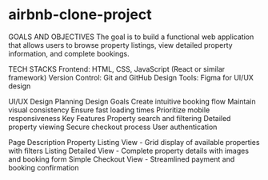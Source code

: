 # airbnb-clone-project
  GOALS AND OBJECTIVES
 The goal is to build a functional web application that allows users to browse property listings, view detailed property information, and complete bookings. 
 
 TECH STACKS
Frontend: HTML, CSS, JavaScript (React or similar framework)
Version Control: Git and GitHub
Design Tools: Figma for UI/UX design

UI/UX Design Planning
Design Goals
Create intuitive booking flow
Maintain visual consistency
Ensure fast loading times
Prioritize mobile responsiveness
Key Features
Property search and filtering
Detailed property viewing
Secure checkout process
User authentication

Page	                  Description
Property Listing View -	Grid display of available properties with filters
Listing Detailed View -	Complete property details with images and booking form
Simple Checkout View -	Streamlined payment and booking confirmation
